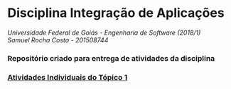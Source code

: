 # Disciplina Integração de Aplicações

*Universidade Federal de Goiás - Engenharia de Software (2018/1)*  
*Samuel Rocha Costa - 201508744*

### Repositório criado para entrega de atividades da disciplina

### [Atividades Individuais do Tópico 1](https://github.com/samuelrcosta/i-2018/tree/master/Atividades%20T%C3%B3pico%201)
